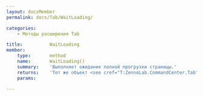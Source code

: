 ```yaml
---
layout: docsMember
permalink: docs/Tab/WaitLoading/

categories:
    - Методы расширения Tab

title:          WaitLoading
member:
    type:       method
    name:       WaitLoading()
    summary:    'Выполняет ожидание полной прогрузки страницы.'
    returns:    'Тот же объект <see cref="T:ZennoLab.CommandCenter.Tab" />для Fluent Interface'
    params:

---
```


